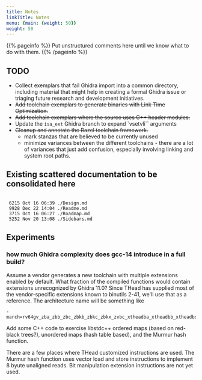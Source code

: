 ```yaml
---
title: Notes
linkTitle: Notes
menu: {main: {weight: 50}}
weight: 50
---
```


{{% pageinfo %}}
Put unstructured comments here until we know what to do with them.
{{% /pageinfo %}}

## TODO

* Collect exemplars that fail Ghidra import into a common directory,
  including material that might help in creating a formal Ghidra issue
  or triaging future research and development initiatives.
* ~~Add toolchain exemplars to generate binaries with Link Time Optimization.~~
* ~~Add toolchain exemplars where the source uses C++ header modules.~~
* Update the `isa_ext` Ghidra branch to expand `vsetvli`` arguments 
* ~~Cleanup and annotate the Bazel toolchain framework.~~
    * mark stanzas that are believed to be currently unused
    * minimize variances between the different toolchains - there are a lot of
      variances that just add confusion, especially involving linking and system root paths.

## Existing scattered documentation to be consolidated here

```text

 6215 Oct 16 06:39 ./Design.md
 9928 Dec 22 14:04 ./Readme.md
 3715 Oct 16 06:27 ./Roadmap.md
 5252 Nov 20 13:08 ./Sidebars.md

```

## Experiments

### how much Ghidra complexity does gcc-14 introduce in a full build?

Assume a vendor generates a new toolchain with multiple extensions enabled by default.  What fraction of the compiled functions would
contain extensions unrecognized by Ghidra 11.0?  Since THead has supplied most of the vendor-specific extensions known to binutils 2-41,
we'll use that as a reference.  The architecture name will be something like 

```text
-march=rv64gv_zba_zbb_zbc_zbkb_zbkc_zbkx_zvbc_xtheadba_xtheadbb_xtheadbs_xtheadcmo_xtheadcondmov_xtheadmac_xtheadfmemidx_xtheadmempair_xtheadsync
```

Add some C++ code to exercise libstdc++ ordered maps (based on red-black trees?), unordered maps (hash table based), and the Murmur hash function.

There are a few places where THead customized instructions are used.  The Murmur hash function uses vector load and store instructions to implement 8 byute unaligned
reads.  Bit manipulation extension instructions are not yet used.